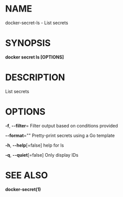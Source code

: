 # NAME

docker-secret-ls - List secrets

# SYNOPSIS

**docker secret ls \[OPTIONS\]**

# DESCRIPTION

List secrets

# OPTIONS

**-f**, **--filter**= Filter output based on conditions provided

**--format**="" Pretty-print secrets using a Go template

**-h**, **--help**\[=false\] help for ls

**-q**, **--quiet**\[=false\] Only display IDs

# SEE ALSO

**docker-secret(1)**
